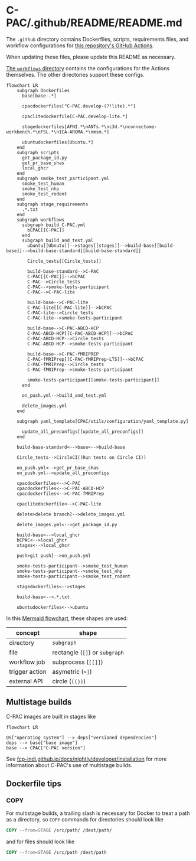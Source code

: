 <!-- Copyright (C) 2023  C-PAC Developers

This file is part of C-PAC.

C-PAC is free software: you can redistribute it and/or modify it under the terms of the GNU Lesser General Public License as published by the Free Software Foundation, either version 3 of the License, or (at your option) any later version.

C-PAC is distributed in the hope that it will be useful, but WITHOUT ANY WARRANTY; without even the implied warranty of MERCHANTABILITY or FITNESS FOR A PARTICULAR PURPOSE. See the GNU Lesser General Public License for more details.

You should have received a copy of the GNU Lesser General Public License along with C-PAC. If not, see <https://www.gnu.org/licenses/>. -->

<!-- Don't rename to '.github/README.md' or it will override the root readme. -->

# C-PAC/.github/README/README.md

The `.github` directory contains Dockerfiles, scripts, requirements files, and workflow configurations for [this repository's GitHub Actions](https://github.com/FCP-INDI/C-PAC/actions).

When updating these files, please update this README as necessary.

[The `workflows` directory](../workflows) contains the configurations for the Actions themselves. The other directories support these configs.

```mermaid
flowchart LR
    subgraph Dockerfiles
      base[base-.*]

      cpacdockerfiles["C-PAC.develop-(?!lite).*"]

      cpaclitedockerfile[C-PAC.develop-lite.*]

      stagedockerfiles[AFNI.*\nANTs.*\nc3d.*\nconnectome-workbench.*\nFSL.*\nICA-AROMA.*\nmsm.*]

      ubuntudockerfiles[Ubuntu.*]
    end
    subgraph scripts
      get_package_id.py
      get_pr_base_shas
      local_ghcr
    end
    subgraph smoke_test_participant.yml
      smoke_test_human
      smoke_test_nhp
      smoke_test_rodent
    end
    subgraph stage_requirements
      .*.txt
    end
    subgraph workflows
      subgraph build_C-PAC.yml
        bCPAC[[C-PAC]]
      end
      subgraph build_and_test.yml
        ubuntu[[Ubnutu]]-->stages[[stages]]-->build-base[[build-base]]-->build-base-standard[[build-base-standard]]
        
        Circle_tests[[Circle_tests]]
      
        build-base-standard-->C-PAC
        C-PAC[[C-PAC]]-->bCPAC
        C-PAC-->Circle_tests
        C-PAC-->smoke-tests-participant
        C-PAC-->C-PAC-lite

        build-base-->C-PAC-lite
        C-PAC-lite[[C-PAC-lite]]-->bCPAC
        C-PAC-lite-->Circle_tests
        C-PAC-lite-->smoke-tests-participant

        build-base-->C-PAC-ABCD-HCP
        C-PAC-ABCD-HCP[[C-PAC-ABCD-HCP]]-->bCPAC
        C-PAC-ABCD-HCP-->Circle_tests
        C-PAC-ABCD-HCP-->smoke-tests-participant

        build-base-->C-PAC-fMRIPREP
        C-PAC-fMRIPrep[[C-PAC-fMRIPrep-LTS]]-->bCPAC
        C-PAC-fMRIPrep-->Circle_tests
        C-PAC-fMRIPrep-->smoke-tests-participant

        smoke-tests-participant[[smoke-tests-participant]]
      end

      on_push.yml-->build_and_test.yml

      delete_images.yml
    end

    subgraph yaml_template[CPAC/utils/configuration/yaml_template.py]

      update_all_preconfigs[[update_all_preconfigs]]
    end

    build-base-standard<-->base<-->build-base

    Circle_tests-->CircleCI((Run tests on Circle CI))

    on_push.yml<-->get_pr_base_shas
    on_push.yml-->update_all_preconfigs

    cpacdockerfiles<-->C-PAC
    cpacdockerfiles<-->C-PAC-ABCD-HCP
    cpacdockerfiles<-->C-PAC-fMRIPrep

    cpaclitedockerfile<-->C-PAC-lite

    delete>delete branch]-->delete_images.yml

    delete_images.yml<-->get_package_id.py

    build-base<-->local_ghcr
    bCPAC<-->local_ghcr
    stages<-->local_ghcr

    push>git push]-->on_push.yml

    smoke-tests-participant-->smoke_test_human
    smoke-tests-participant-->smoke_test_nhp
    smoke-tests-participant-->smoke_test_rodent

    stagedockerfiles<-->stages

    build-base<-->.*.txt

    ubuntudockerfiles<-->ubuntu
```

In this [Mermaid flowchart](https://mermaid.js.org/syntax/flowchart.html), these shapes are used:

concept | shape
---|---
directory | `subgraph`
file | rectangle (`[]`) or `subgraph`
workflow job | subprocess (`[[]]`)
trigger action | asymetric (`>]`)
external API | circle (`(())`)

## Multistage builds

C-PAC images are built in stages like

```mermaid
flowchart LR

OS["operating system"] --> deps["versioned dependencies"]
deps --> base["base image"]
base --> CPAC["C-PAC version"]
```

See [fcp-indi.github.io/docs/nightly/developer/installation](https://fcp-indi.github.io/docs/nightly/developer/installation) for more information about C-PAC's use of multistage builds.

## Dockerfile tips

### COPY

For multistage builds, a trailing slash is necessary for Docker to treat a path as a directory, so `COPY` commands for directories should look like

```Dockerfile
COPY --from=STAGE /src/path/ /dest/path/
```

and for files should look like

```Dockerfile
COPY --from=STAGE /src/path /dest/path
```
